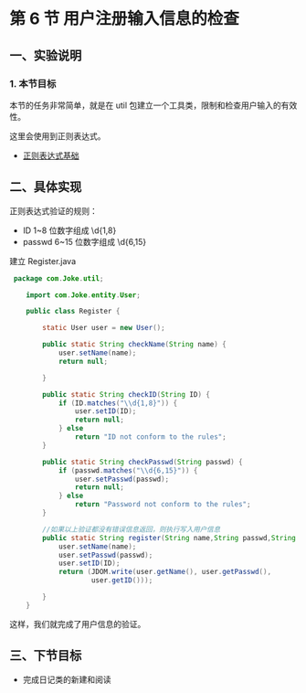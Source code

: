 # 第 6 节 用户注册输入信息的检查

## 一、实验说明

### 1\. 本节目标

本节的任务非常简单，就是在 util 包建立一个工具类，限制和检查用户输入的有效性。

这里会使用到正则表达式。

*   [正则表达式基础](https://www.shiyanlou.com/courses/90)

## 二、具体实现

正则表达式验证的规则：

*   ID 1~8 位数字组成 \d{1,8}
*   passwd 6~15 位数字组成 \d{6,15}

建立 Register.java

```java
 package com.Joke.util;

    import com.Joke.entity.User;

    public class Register {

        static User user = new User();

        public static String checkName(String name) {
            user.setName(name);
            return null;

        }

        public static String checkID(String ID) {
            if (ID.matches("\\d{1,8}")) {
                user.setID(ID);
                return null;
            } else
                return "ID not conform to the rules";
        }

        public static String checkPasswd(String passwd) {
            if (passwd.matches("\\d{6,15}")) {
                user.setPasswd(passwd);
                return null;
            } else
                return "Password not conform to the rules";
        }

        //如果以上验证都没有错误信息返回，则执行写入用户信息
        public static String register(String name,String passwd,String ID) {
            user.setName(name);
            user.setPasswd(passwd);
            user.setID(ID);
            return (JDOM.write(user.getName(), user.getPasswd(),
                    user.getID()));

        }
    } 
```

这样，我们就完成了用户信息的验证。

## 三、下节目标

*   完成日记类的新建和阅读